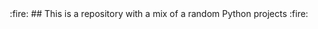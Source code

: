 <div align="center"> :fire: ## This is a repository with a mix of a random Python projects :fire: </div>